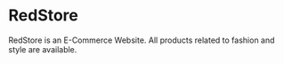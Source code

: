 # RedStore 
RedStore is an E-Commerce Website.
All products related to fashion and style are available.
